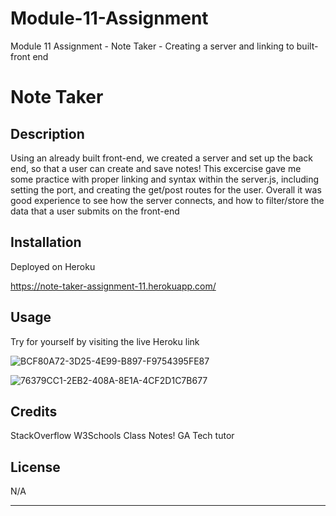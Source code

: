 # Module-11-Assignment
Module 11 Assignment - Note Taker - Creating a server and linking to built-front end

# Note Taker

## Description

Using an already built front-end, we created a server and set up the back end, so that a user can create and save notes! This excercise gave me some practice with proper linking and syntax within the server.js, including setting the port, and creating the get/post routes for the user. Overall it was good experience to see how the server connects, and how to filter/store the data that a user submits on the front-end

## Installation

Deployed on Heroku 

https://note-taker-assignment-11.herokuapp.com/


## Usage

Try for yourself by visiting the live Heroku link

![BCF80A72-3D25-4E99-B897-F9754395FE87](https://user-images.githubusercontent.com/112831268/202303181-3d2f9b57-84d0-40a4-b9a4-02ccd9f0d1dc.jpeg)


![76379CC1-2EB2-408A-8E1A-4CF2D1C7B677](https://user-images.githubusercontent.com/112831268/202303199-dbe1ca66-f6c4-48d2-adac-a737868ba3ad.jpeg)


## Credits

StackOverflow
W3Schools
Class Notes!
GA Tech tutor


## License

N/A

---
